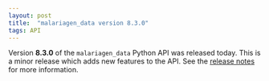 ```yaml
---
layout: post
title:  "malariagen_data version 8.3.0"
tags: API
---
```


Version <strong>8.3.0</strong> of the `malariagen_data` Python API
was released today. This is a minor release which adds new features to
the API. See the [release
notes](https://github.com/malariagen/malariagen-data-python/releases/tag/v8.3.0)
for more information.
